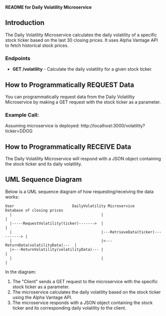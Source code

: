**README for Daily Volatility Microservice**

## Introduction

The Daily Volatility Microservice calculates the daily volatility of a specific stock ticker based on the last 30 closing prices. It uses Alpha Vantage API to fetch historical stock prices.

### Endpoints

- **GET /volatility** - Calculate the daily volatility for a given stock ticker.

## How to Programmatically REQUEST Data

You can programmatically request data from the Daily Volatility Microservice by making a GET request with the stock ticker as a parameter.

### Example Call:
Assuming microservice is deployed:
http://localhost:3000/volatility?ticker=DDOG

## How to Programmatically RECEIVE Data

The Daily Volatility Microservice will respond with a JSON object containing the stock ticker and its daily volatility.


## UML Sequence Diagram

Below is a UML sequence diagram of how requesting/receiving the data works:

```
User                          DailyVolatility Microservice                 Database of closing prices
  |                                        |                                   |
  |-----RequestVolatility(ticker)------->  |                                   |
  |                                        |---RetrieveData(ticker)----------> |
  |                                        |<---ReturnData(volatilityData)---  |
  |<---ReturnVolatility(volatilityData)--- |                                   |
  |                                        |                                   |

```

In the diagram:
1. The "Client" sends a GET request to the microservice with the specific stock ticker as a parameter.
2. The microservice calculates the daily volatility based on the stock ticker using the Alpha Vantage API.
3. The microservice responds with a JSON object containing the stock ticker and its corresponding daily volatility to the client.
